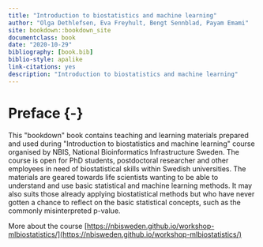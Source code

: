 ```yaml
---
title: "Introduction to biostatistics and machine learning"
author: "Olga Dethlefsen, Eva Freyhult, Bengt Sennblad, Payam Emami"
site: bookdown::bookdown_site
documentclass: book
date: "2020-10-29"  
bibliography: [book.bib]
biblio-style: apalike
link-citations: yes
description: "Introduction to biostatistics and machine learning"
---
```


# Preface {-}

This "bookdown" book contains teaching and learning materials prepared and used during "Introduction to biostatistics and machine learning" course organised by NBIS, National Bioinformatics Infrastructure Sweden. The course is open for PhD students, postdoctoral researcher and other employees in need of biostatistical skills within Swedish universities.  The materials are geared towards life scientists wanting to be able to understand and use basic statistical and machine learning methods. It may also suits those already applying biostatistical methods but who have never gotten a chance to reflect on the basic statistical concepts, such as the commonly misinterpreted p-value. 

More about the course [https://nbisweden.github.io/workshop-mlbiostatistics/](https://nbisweden.github.io/workshop-mlbiostatistics/)


